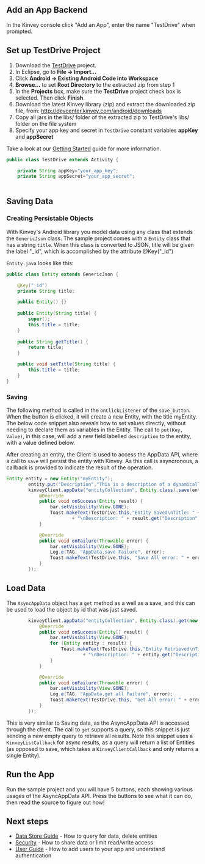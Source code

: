 ## Add an App Backend

In the Kinvey console click "Add an App", enter the name "TestDrive" when prompted.


## Set up TestDrive Project

1. Download the [TestDrive](https://github.com/KinveyApps/TestDrive-Android/archive/master.zip) project.
2. In Eclipse, go to **File &rarr; Import…**
3. Click **Android &rarr; Existing Android Code into Workspace**
4. **Browse…** to set **Root Directory** to the extracted zip from step 1
5. In the **Projects** box, make sure the **TestDrive** project check box is selected. Then click **Finish**.
6. Download the latest Kinvey library (zip) and extract the downloaded zip file, from: http://devcenter.kinvey.com/android/downloads
7. Copy all jars in the libs/ folder of the extracted zip to TestDrive's libs/ folder on the file system
8. Specify your app key and secret in `TestDrive` constant variables
**appKey** and **appSecret**

Take a look at our [Getting Started](http://devcenter.kinvey.com/android/guides/getting-started) guide for more information.

```java
public class TestDrive extends Activity {

    private String appKey="your_app_key";
    private String appSecret="your_app_secret";
	
```

## Saving Data
### Creating Persistable Objects

With Kinvey's Android library you model data using any class that extends the `GenericJson` class. The sample project comes with a `Entity` class that has a string `title`.  When this class is converted to JSON, title will be given the label "_id", which is accomplished by the attribute @Key("_id")

`Entity.java` looks like this:

```java
public class Entity extends GenericJson {

	@Key("_id")
	private String title;

	public Entity() {}
	
	public Entity(String title) {
		super();
		this.title = title;
	}
	
	public String getTitle() {
		return title;
	}

	public void setTitle(String title) {
		this.title = title;
	}
}
```

### Saving

The following method is called in the `onClickListener` of the `save_button`. When the button is clicked, it will create a new Entity, with the title myEntity.  The below code snippet also reveals how to set values directly, without needing to declare them as variables in the Entity.  The call to `put(Key, Value)`, in this case, will add a new field labelled `description` to the entity, with a value defined below.

After creating an entity, the Client is used to access the AppData API, where a call to `save` will persist the entity with Kinvey.  As this call is asyncronous, a callback is provided to indicate the result of the operation.



```java
Entity entity = new Entity("myEntity");
        entity.put("Description","This is a description of a dynamically-added Entity property.");                
        kinveyClient.appData("entityCollection", Entity.class).save(entity, new KinveyClientCallback<Entity>() {
            @Override
            public void onSuccess(Entity result) {
                bar.setVisibility(View.GONE);
                Toast.makeText(TestDrive.this,"Entity Saved\nTitle: " + result.getTitle()
                        + "\nDescription: " + result.get("Description"), Toast.LENGTH_LONG).show();
            }

            @Override
            public void onFailure(Throwable error) {
                bar.setVisibility(View.GONE);
                Log.e(TAG, "AppData.save Failure", error);
                Toast.makeText(TestDrive.this, "Save All error: " + error.getMessage(), Toast.LENGTH_LONG).show();
            }
        });
```



## Load Data
The `AsyncAppData` object has a `get` method as a well as a save, and this can be used to load the object by id that was just saved. 

```java
        kinveyClient.appData("entityCollection", Entity.class).get(new Query(), new KinveyListCallback<Entity>() {
            @Override
            public void onSuccess(Entity[] result) {
                bar.setVisibility(View.GONE);
                for (Entity entity : result) {
                    Toast.makeText(TestDrive.this,"Entity Retrieved\nTitle: " + entity.getTitle()
                            + "\nDescription: " + entity.get("Description"), Toast.LENGTH_LONG).show();
                }
            }

            @Override
            public void onFailure(Throwable error) {
                bar.setVisibility(View.GONE);
                Log.e(TAG, "AppData.get all Failure", error);
                Toast.makeText(TestDrive.this, "Get All error: " + error.getMessage(), Toast.LENGTH_LONG).show();
            }
        });
```

This is very similar to Saving data, as the AsyncAppData API is accessed through the client.  The call to `get` supports a query, so this snippet is just sending a new empty query to retrieve all results.  Note this snippet uses a `KinveyListCallback` for async results, as a query will return a list of Entities (as opposed to save, which takes a `KinveyClientCallback` and only returns a single Entity).


## Run the App
Run the sample project and you will have 5 buttons, each showing various usages of the AsyncAppData API.  Press the buttons to see what it can do, then read the source to figure out how! 


## Next steps


* [Data Store Guide](/android/guides/datastore) - How to query for data, delete entities 
* [Security](/android/guides/security) - How to share data or limit read/write access  
* [User Guide](/android/guides/users) - How to add users to your app and understand authentication
